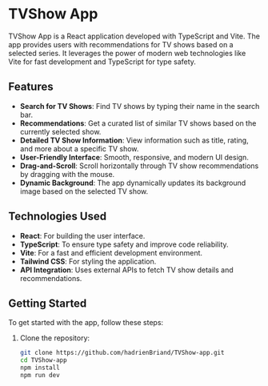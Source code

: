 # TVShow App

TVShow App is a React application developed with TypeScript and Vite. The app provides users with recommendations for TV shows based on a selected series. It leverages the power of modern web technologies like Vite for fast development and TypeScript for type safety.

## Features

- **Search for TV Shows**: Find TV shows by typing their name in the search bar.
- **Recommendations**: Get a curated list of similar TV shows based on the currently selected show.
- **Detailed TV Show Information**: View information such as title, rating, and more about a specific TV show.
- **User-Friendly Interface**: Smooth, responsive, and modern UI design.
- **Drag-and-Scroll**: Scroll horizontally through TV show recommendations by dragging with the mouse.
- **Dynamic Background**: The app dynamically updates its background image based on the selected TV show.

## Technologies Used

- **React**: For building the user interface.
- **TypeScript**: To ensure type safety and improve code reliability.
- **Vite**: For a fast and efficient development environment.
- **Tailwind CSS**: For styling the application.
- **API Integration**: Uses external APIs to fetch TV show details and recommendations.

## Getting Started

To get started with the app, follow these steps:

1. Clone the repository:
   ```bash
   git clone https://github.com/hadrienBriand/TVShow-app.git
   cd TVShow-app
   npm install
   npm run dev
